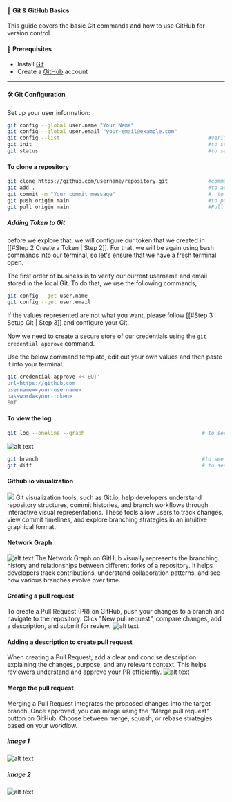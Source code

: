 #### 🚀 Git & GitHub Basics

This guide covers the basic Git commands and how to use GitHub for version control.

#### 📌 Prerequisites
- Install [Git](https://git-scm.com/)
- Create a [GitHub](https://github.com/) account

---

#### 🛠️ Git Configuration

Set up your user information:
```sh
git config --global user.name "Your Name"
git config --global user.email "your-email@example.com"
git config --list                                                #verify the configuration
git init                                                         #to start tracking a project
git status                                                       #to see the status of your repo
```


#### To clone a repository

```sh
git clone https://github.com/username/repository.git             #command to clone the repo
git add .                                                        #to add the the things in your repo                      
git commit -m "Your commit message"                              #  to commit the staged changes             
git push origin main                                             #to push the data to main branch
git pull origin main                                             #Pull the latest changes from the repository:

```
##### Adding Token to Git
 before we explore that, we will configure our token that we created in [[#Step 2 Create a Token | Step 2]]. For that, we will be again using bash commands into our terminal, so let's ensure that we have a fresh terminal open.

The first order of business is to verify our current username and email stored in the local Git. To do that, we use the following commands,
```bash
git config --get user.name
git config --get user.email
```

If the values represented are not what you want, please follow [[#Step 3 Setup Git | Step 3]] and configure your Git.

Now we need to create a secure store of our credentials using the `git credential approve` command.

Use the below command template, edit out your own values and then paste it into your terminal.

```bash
git credential approve <<'EOT'
url=https://github.com
username=<your-username>
password=<your-token>
EOT
```

#### To view the log

```bash
git log --oneline --graph                                      # to see the logs


```
![alt text](image-1.png)
```bash
git branch                                                     #to see the branch you are in 
git diff                                                       # to see the difference in your file

```

#### Github.io visualization
![](https://i.postimg.cc/FH63FN23/Screenshot-2025-02-03-160426.png)
Git visualization tools, such as Git.io, help developers understand repository structures, commit histories, and branch workflows through interactive visual representations. These tools allow users to track changes, view commit timelines, and explore branching strategies in an intuitive graphical format.

#### Network Graph
![alt text](image.png)
The Network Graph on GitHub visually represents the branching history and relationships between different forks of a repository. It helps developers track contributions, understand collaboration patterns, and see how various branches evolve over time.


#### Creating a pull request
To create a Pull Request (PR) on GitHub, push your changes to a branch and navigate to the repository. Click "New pull request", compare changes, add a description, and submit for review. 
![alt text](image-2.png)


#### Adding a description to create pull request
When creating a Pull Request, add a clear and concise description explaining the changes, purpose, and any relevant context. This helps reviewers understand and approve your PR efficiently.
![alt text](image-3.png)


#### Merge the pull request
Merging a Pull Request integrates the proposed changes into the target branch. Once approved, you can merge using the "Merge pull request" button on GitHub. Choose between merge, squash, or rebase strategies based on your workflow.
##### image 1
![alt text](image-4.png)
##### image 2
![alt text](image-5.png)



####